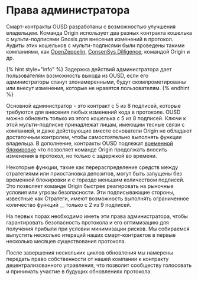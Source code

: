 # Права администратора

Смарт-контракты OUSD разработаны с возможностью улучшения владельцем. Команда Origin использует два разных контракта кошелька с мульти-подписями Gnosis для внесения изменений в протокол. Аудиты этих кошельков с мульти-подписями были проведены такими компаниями, как [OpenZeppelin](https://blog.openzeppelin.com/gnosis-multisig-wallet-audit-d702ff0e2b1e/), [ConsenSys Dilligence](https://blog.gnosis.pm/the-gnosis-multisig-wallet-and-our-commitment-to-security-ce9aca0d17f6), командой Origin и др.

{% hint style="info" %}
Задержка действий администратора дает пользователям возможность выхода из OUSD, если его администраторы станут злонамеренными, будут скомпрометированы или внесут изменения, которые не нравятся пользователям.
{% endhint %}

Основной администратор - это контракт с 5 из 8 подписей, которые требуются для внесения любых изменений кода в протоколе. OUSD можно обновить только из этого кошелька с 5 из 8 подписей. Ключи к этой мульти-подписке принадлежат лицам, имеющим тесные связи с компанией, и даже действующие вместе основатели Origin не обладают достаточным контролем, чтобы самостоятельно выполнять функции владельца. В дополнение, контракты OUSD подлежат [временной блокировке](../smart-contracts/api/timelock.md) что позволяет команде Origin продолжать вносить изменения в протокол, но только с задержкой во времени.

Некоторые функции, такие как перераспределение средств между стратегиями или приостановка депозитов, могут быть запущены без временной блокировки и с гораздо меньшим количеством подписей. Это позволяет команде Origin быстрее реагировать на рыночные условия или угрозы безопасности. Эти подписывающие стороны, известные как Стратеги, имеют возможность выполнять ограниченное количество функций __ только с 2 из 9 подписей.

На первых порах необходимо иметь эти права администратора, чтобы гарантировать безопасность протокола и его оптимизацию для получения прибыли при условии минимизации рисков. Мы собираемся выпустить несколько итераций наших смарт-контрактов в первые несколько месяцев существования протокола.

После завершения нескольких циклов обновления мы намерены передать право собственности от нашей компании к контракту децентрализованного управления, что позволит сообществу голосовать и принимать участие в будущих обновлениях протокола.

